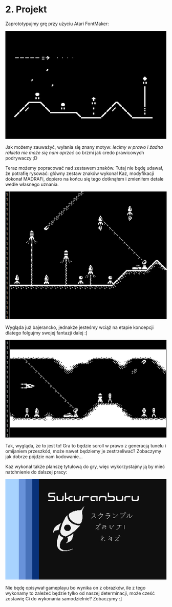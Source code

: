# 2. Projekt

Zaprototypujmy grę przy użyciu Atari FontMaker:

![proto_00.png](gfx/proto_00.png)

Jak możemy zauważyć, wyłania się znany motyw: *lecimy w prawo i żadna rakieta nie może się nam oprzeć* co brzmi jak credo prawicowych podrywaczy ;D

Teraz możemy popracować nad zestawem znaków. Tutaj nie będę udawał, że potrafię rysować: główny zestaw znaków wykonał Kaz, modyfikacji dokonał MADRAFi, dopiero na końcu się tego dotknąłem i zmieniłem detale wedle własnego uznania.

![proto_01.png](gfx/proto_01.png)

Wygląda już bajerancko, jednakże jesteśmy wciąż na etapie koncepcji dlatego folgujmy swojej fantazji dalej :]

![proto_02.png](gfx/proto_02.png)

Tak, wygląda, że to jest to! Gra to będzie scroll w prawo z generacją tunelu i omijaniem przeszkód, może nawet będziemy je zestrzeliwać? Zobaczymy jak dobrze pójdzie nam kodowanie...

Kaz wykonał także planszę tytułową do gry, więc wykorzystajmy ją by mieć natchnienie do dalszej pracy:

![proto_03.jpg](gfx/proto_03.jpg)

Nie będę opisywał gameplayu bo wynika on z obrazków, ile z tego wykonamy to zależeć będzie tylko od naszej determinacji, może cześć zostawię Ci do wykonania samodzielnie? Zobaczymy :]
